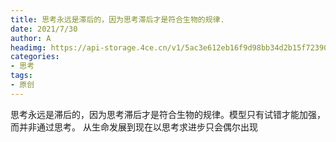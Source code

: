 ```yaml
---
title: 思考永远是滞后的，因为思考滞后才是符合生物的规律.
date: 2021/7/30
author: A
headimg: https://api-storage.4ce.cn/v1/5ac3e612eb16f9d98bb34d2b15f72390.jpg
categories:
- 思考
tags:
- 原创
---
```


思考永远是滞后的，因为思考滞后才是符合生物的规律。模型只有试错才能加强，而并非通过思考。
从生命发展到现在以思考求进步只会偶尔出现
